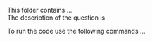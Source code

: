 This folder contains ... <br>
The description of the question is 

To run the code use the following commands ...

